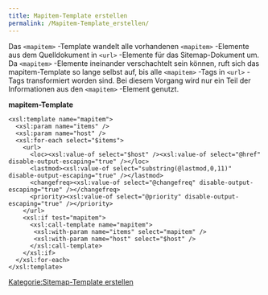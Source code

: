 ```yaml
---
title: Mapitem-Template erstellen
permalink: /Mapitem-Template_erstellen/
---
```


Das `<mapitem>` -Template wandelt alle vorhandenen `<mapitem>` -Elemente aus dem Quelldokument in `<url>` -Elemente für das Sitemap-Dokument um. Da `<mapitem>` -Elemente ineinander verschachtelt sein können, ruft sich das mapitem-Template so lange selbst auf, bis alle `<mapitem>` -Tags in `<url>` -Tags transformiert worden sind. Bei diesem Vorgang wird nur ein Teil der Informationen aus den `<mapitem>` -Element genutzt.

**mapitem-Template**

~~~~ {.xml}
<xsl:template name="mapitem">
  <xsl:param name="items" />
  <xsl:param name="host" />
  <xsl:for-each select="$items">
    <url>
      <loc><xsl:value-of select="$host" /><xsl:value-of select="@href" disable-output-escaping="true" /></loc>
      <lastmod><xsl:value-of select="substring(@lastmod,0,11)" disable-output-escaping="true" /></lastmod>
      <changefreq><xsl:value-of select="@changefreq" disable-output-escaping="true" /></changefreq>
      <priority><xsl:value-of select="@priority" disable-output-escaping="true" /></priority>
    </url>
    <xsl:if test="mapitem">
      <xsl:call-template name="mapitem">
       <xsl:with-param name="items" select="mapitem" />
       <xsl:with-param name="host" select="$host" />
      </xsl:call-template>
    </xsl:if>
  </xsl:for-each>
</xsl:template>
~~~~

[Kategorie:Sitemap-Template erstellen](/Kategorie:Sitemap-Template_erstellen "wikilink")